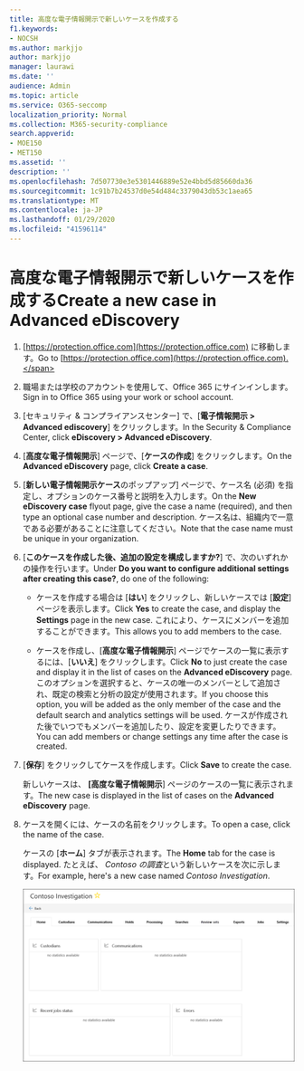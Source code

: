 ```yaml
---
title: 高度な電子情報開示で新しいケースを作成する
f1.keywords:
- NOCSH
ms.author: markjjo
author: markjjo
manager: laurawi
ms.date: ''
audience: Admin
ms.topic: article
ms.service: O365-seccomp
localization_priority: Normal
ms.collection: M365-security-compliance
search.appverid:
- MOE150
- MET150
ms.assetid: ''
description: ''
ms.openlocfilehash: 7d507730e3e5301446889e52e4bbd5d85660da36
ms.sourcegitcommit: 1c91b7b24537d0e54d484c3379043db53c1aea65
ms.translationtype: MT
ms.contentlocale: ja-JP
ms.lasthandoff: 01/29/2020
ms.locfileid: "41596114"
---
```

# <a name="create-a-new-case-in-advanced-ediscovery"></a><span data-ttu-id="ae5dc-102">高度な電子情報開示で新しいケースを作成する</span><span class="sxs-lookup"><span data-stu-id="ae5dc-102">Create a new case in Advanced eDiscovery</span></span>  

1. <span data-ttu-id="ae5dc-103">[https://protection.office.com](https://protection.office.com) に移動します。</span><span class="sxs-lookup"><span data-stu-id="ae5dc-103">Go to [https://protection.office.com](https://protection.office.com).</span></span>
    
2. <span data-ttu-id="ae5dc-104">職場または学校のアカウントを使用して、Office 365 にサインインします。</span><span class="sxs-lookup"><span data-stu-id="ae5dc-104">Sign in to Office 365 using your work or school account.</span></span>
    
3. <span data-ttu-id="ae5dc-105">[セキュリティ & コンプライアンスセンター] で、[**電子情報開示 > Advanced ediscovery**] をクリックします。</span><span class="sxs-lookup"><span data-stu-id="ae5dc-105">In the Security & Compliance Center, click **eDiscovery > Advanced eDiscovery**.</span></span>
 
4. <span data-ttu-id="ae5dc-106">[**高度な電子情報開示**] ページで、[**ケースの作成**] をクリックします。</span><span class="sxs-lookup"><span data-stu-id="ae5dc-106">On the **Advanced eDiscovery** page, click **Create a case**.</span></span>
    
5. <span data-ttu-id="ae5dc-107">[**新しい電子情報開示ケース**のポップアップ] ページで、ケース名 (必須) を指定し、オプションのケース番号と説明を入力します。</span><span class="sxs-lookup"><span data-stu-id="ae5dc-107">On the **New eDiscovery case** flyout page, give the case a name (required), and then type an optional case number and description.</span></span> <span data-ttu-id="ae5dc-108">ケース名は、組織内で一意である必要があることに注意してください。</span><span class="sxs-lookup"><span data-stu-id="ae5dc-108">Note that the case name must be unique in your organization.</span></span>

6. <span data-ttu-id="ae5dc-109">[**このケースを作成した後、追加の設定を構成しますか?**] で、次のいずれかの操作を行います。</span><span class="sxs-lookup"><span data-stu-id="ae5dc-109">Under **Do you want to configure additional settings after creating this case?**, do one of the following:</span></span>

    - <span data-ttu-id="ae5dc-110">ケースを作成する場合は [**はい**] をクリックし、新しいケースでは [**設定**] ページを表示します。</span><span class="sxs-lookup"><span data-stu-id="ae5dc-110">Click **Yes** to create the case, and display the **Settings** page in the new case.</span></span> <span data-ttu-id="ae5dc-111">これにより、ケースにメンバーを追加することができます。</span><span class="sxs-lookup"><span data-stu-id="ae5dc-111">This allows you to add members to the case.</span></span>
    
    - <span data-ttu-id="ae5dc-112">ケースを作成し、[**高度な電子情報開示**] ページでケースの一覧に表示するには、[**いいえ**] をクリックします。</span><span class="sxs-lookup"><span data-stu-id="ae5dc-112">Click **No** to just create the case and display it in the list of cases on the **Advanced eDiscovery** page.</span></span> <span data-ttu-id="ae5dc-113">このオプションを選択すると、ケースの唯一のメンバーとして追加され、既定の検索と分析の設定が使用されます。</span><span class="sxs-lookup"><span data-stu-id="ae5dc-113">If you choose this option, you will be added as the only member of the case and the default search and analytics settings will be used.</span></span> <span data-ttu-id="ae5dc-114">ケースが作成された後でいつでもメンバーを追加したり、設定を変更したりできます。</span><span class="sxs-lookup"><span data-stu-id="ae5dc-114">You can add members or change settings any time after the case is created.</span></span>

7. <span data-ttu-id="ae5dc-115">[**保存**] をクリックしてケースを作成します。</span><span class="sxs-lookup"><span data-stu-id="ae5dc-115">Click **Save** to create the case.</span></span>

    <span data-ttu-id="ae5dc-116">新しいケースは、 **[高度な電子情報開示**] ページのケースの一覧に表示されます。</span><span class="sxs-lookup"><span data-stu-id="ae5dc-116">The new case is displayed in the list of cases on the **Advanced eDiscovery** page.</span></span> 

8. <span data-ttu-id="ae5dc-117">ケースを開くには、ケースの名前をクリックします。</span><span class="sxs-lookup"><span data-stu-id="ae5dc-117">To open a case, click the name of the case.</span></span> 

    <span data-ttu-id="ae5dc-118">ケースの [**ホーム**] タブが表示されます。</span><span class="sxs-lookup"><span data-stu-id="ae5dc-118">The **Home** tab for the case is displayed.</span></span> <span data-ttu-id="ae5dc-119">たとえば、 *Contoso の調査*という新しいケースを次に示します。</span><span class="sxs-lookup"><span data-stu-id="ae5dc-119">For example, here's a new case named *Contoso Investigation*.</span></span>

    ![高度な電子情報開示の新しいケースの [ホーム] タブ](media/newAeDcase.png)
